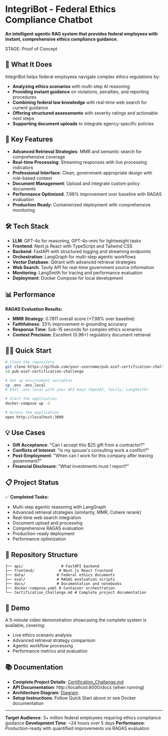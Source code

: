 # IntegriBot - Federal Ethics Compliance Chatbot

**An intelligent agentic RAG system that provides federal employees with instant, comprehensive ethics compliance guidance.**

STAGE: Proof of Concept

## 🎯 What It Does

IntegriBot helps federal employees navigate complex ethics regulations by:
- **Analyzing ethics scenarios** with multi-step AI reasoning
- **Providing instant guidance** on violations, penalties, and reporting procedures
- **Combining federal law knowledge** with real-time web search for current guidance
- **Offering structured assessments** with severity ratings and actionable next steps
- **Supporting document uploads** to integrate agency-specific policies

## 🚀 Key Features

- **Advanced Retrieval Strategies**: MMR and semantic search for comprehensive coverage
- **Real-time Processing**: Streaming responses with live processing indicators
- **Professional Interface**: Clean, government-appropriate design with role-based context
- **Document Management**: Upload and integrate custom policy documents
- **Performance Optimized**: 7.98% improvement over baseline with RAGAS evaluation
- **Production Ready**: Containerized deployment with comprehensive monitoring

## 🛠️ Tech Stack

- **LLM**: GPT-4o for reasoning, GPT-4o-mini for lightweight tasks
- **Frontend**: Next.js React with TypeScript and Tailwind CSS
- **Backend**: FastAPI with structured logging and streaming endpoints
- **Orchestration**: LangGraph for multi-step agentic workflows
- **Vector Database**: Qdrant with advanced retrieval strategies
- **Web Search**: Tavily API for real-time government source information
- **Monitoring**: LangSmith for tracing and performance evaluation
- **Deployment**: Docker Compose for local development

## 📊 Performance

**RAGAS Evaluation Results:**
- **MMR Strategy**: 0.7811 overall score (+7.98% over baseline)
- **Faithfulness**: 33% improvement in grounding accuracy
- **Response Time**: Sub-15 seconds for complex ethics scenarios
- **Context Precision**: Excellent (0.98+) regulatory document retrieval

## 🏃‍♂️ Quick Start

```bash
# Clone the repository
git clone https://github.com/your-username/pub-aie7-certification-challenge.git
cd pub-aie7-certification-challenge

# Set up environment variables
cp .env .env.local
# Edit .env.local with your API keys (OpenAI, Tavily, LangSmith)

# Start the application
docker-compose up -d

# Access the application
open http://localhost:3000
```

## 💡 Use Cases

- **Gift Acceptance**: "Can I accept this $25 gift from a contractor?"
- **Conflicts of Interest**: "Is my spouse's consulting work a conflict?"
- **Post-Employment**: "When can I work for this company after leaving government?"
- **Financial Disclosure**: "What investments must I report?"

## 📋 Project Status

✅ **Completed Tasks:**
- Multi-step agentic reasoning with LangGraph
- Advanced retrieval strategies (similarity, MMR, Cohere rerank)
- Real-time web search integration
- Document upload and processing
- Comprehensive RAGAS evaluation
- Production-ready deployment
- Performance optimization

## 📁 Repository Structure

```
├── api/                 # FastAPI backend
├── frontend/           # Next.js React frontend
├── data/              # Federal ethics documents
├── eval/              # RAGAS evaluation scripts
├── docs/              # Documentation and notebooks
├── docker-compose.yaml # Container orchestration
└── Certification_Challenge.md # Complete project documentation
```

## 🎥 Demo

A 5-minute video demonstration showcasing the complete system is available, covering:
- Live ethics scenario analysis
- Advanced retrieval strategy comparison
- Agentic workflow processing
- Performance metrics and evaluation

## 📚 Documentation

- **Complete Project Details**: [Certification_Challenge.md](./Certification_Challenge.md)
- **API Documentation**: http://localhost:8000/docs (when running)
- **Architecture Diagram**: [Diagram](./docs/IntegriBot_Diagram.drawio.png)
- **Setup Instructions**: Follow Quick Start above or see Docker documentation

---

**Target Audience**: 3+ million federal employees requiring ethics compliance guidance
**Development Time**: ~24 hours over 5 days
**Performance**: Production-ready with quantified improvements via RAGAS evaluation
